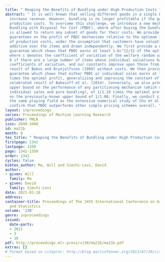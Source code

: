 ```yaml
---
title: " Reaping the Benefits of Bundling under High Production Costs "
abstract: " It is well-known that selling different goods in a single bundle can significantly
  increase revenue. However, bundling is no longer profitable if the goods have high
  production costs. To overcome this challenge, we introduce a new mechanism, Pure
  Bundling with Disposal for Cost (PBDC), where after buying the bundle, the customer
  is allowed to return any subset of goods for their costs. We provide two types of
  guarantees on the profit of PBDC mechanisms relative to the optimum in the presence
  of production costs, under the assumption that customers have valuations which are
  additive over the items and drawn independently. We first provide a distribution-dependent
  guarantee which shows that PBDC earns at least 1-6c^{2/3} of the optimal profit,
  where c denotes the coefficient of variation of the welfare random variable. c approaches
  0 if there are a large number of items whose individual valuations have bounded
  coefficients of variation, and our constants improve upon those from the classical
  result of Bakos and Brynjolfsson (1999) without costs. We then provide a distribution-free
  guarantee which shows that either PBDC or individual sales earns at least 1/5.2
  times the optimal profit, generalizing and improving the constant of 1/6 from the
  celebrated result of Babaioff et al. (2014). Conversely, we also provide the best-known
  upper bound on the performance of any partitioning mechanism (which captures both
  individual sales and pure bundling), of 1/1.19 times the optimal profit, improving
  on the previously-known upper bound of 1/1.08. Finally, we conduct simulations under
  the same playing field as the extensive numerical study of Chu et al. (2011), which
  confirm that PBDC outperforms other simple pricing schemes overall. "
layout: inproceedings
series: Proceedings of Machine Learning Research
publisher: PMLR
issn: 2640-3498
id: ma21b
month: 0
tex_title: " Reaping the Benefits of Bundling under High Production Costs "
firstpage: 1342
lastpage: 1350
page: 1342-1350
order: 1342
cycles: false
bibtex_author: Ma, Will and Simchi-Levi, David
author:
- given: Will
  family: Ma
- given: David
  family: Simchi-Levi
date: 2021-03-18
address: 
container-title: Proceedings of The 24th International Conference on Artificial Intelligence
  and Statistics
volume: '130'
genre: inproceedings
issued:
  date-parts:
  - 2021
  - 3
  - 18
pdf: http://proceedings.mlr.press/v130/ma21b/ma21b.pdf
extras: []
# Format based on citeproc: http://blog.martinfenner.org/2013/07/30/citeproc-yaml-for-bibliographies/
---
```


